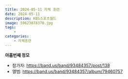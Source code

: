 ```yaml
---
title: 2024-05-11 자체 훈련
date: 2024-05-11
description: KBS스포츠월드
image: 59623078370.jpg
tags:
    - 
categories:
    - 자체훈련
---
```


**아홉번째 정모**

- 참가자: https://band.us/band/93484357/post/138
- 앨범: https://band.us/band/93484357/album/79460757
